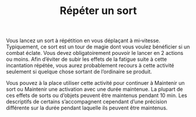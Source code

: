 ﻿---
title: Répéter un sort
titleEn: Repeat a Spell
id: OQaFzDtVEOMWizJJ
group: actions
---
<p>Vous lancez un sort à répétition en vous déplaçant à mi‑vitesse. Typiquement, ce sort est un tour de magie dont vous voulez bénéficier si un combat éclate. Vous devez obligatoirement pouvoir le lancer en 2 actions ou moins. Afin d’éviter de subir les effets de la fatigue suite à cette incantation répétée, vous aurez probablement recours à cette activité seulement si quelque chose sortant de l’ordinaire se produit.</p><p>Vous pouvez à la place utiliser cette activité pour continuer à Maintenir un sort ou Maintenir une activation avec une durée maintenue. La plupart de ces effets de sorts ou d’objets peuvent être maintenus pendant 10 min. Les descriptifs de certains s’accompagnent cependant d’une précision différente sur la durée pendant laquelle ils peuvent être maintenus.</p>
